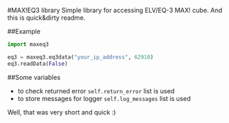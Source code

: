#MAX!EQ3 library
Simple library for accessing ELV/EQ-3 MAX! cube. And this is quick&dirty readme.

##Example
```python
import maxeq3

eq3 = maxeq3.eq3data("your_ip_address", 62910)
eq3.readData(False)
```

##Some variables
* to check returned error `self.return_error` list is used
* to store messages for logger `self.log_messages` list is used

Well, that was very short and quick :)